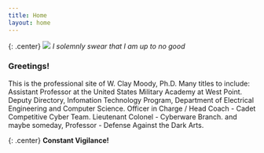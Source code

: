 ```yaml
---
title: Home
layout: home
---
```

{: .center}
![](/pics/banner.jpg)
*I solemnly swear that I am up to no good*

### Greetings!

This is the professional site of W. Clay Moody, Ph.D. Many titles to include: Assistant Professor at the United States Military Academy at West Point. Deputy Directory, Infomation Technology Program, Department of Electrical Engineering and Computer Science. Officer in Charge / Head Coach - Cadet Competitive Cyber Team. Lieutenant Colonel - Cyberware Branch. and maybe someday, Professor - Defense Against the Dark Arts.

{: .center}
**Constant Vigilance!**
